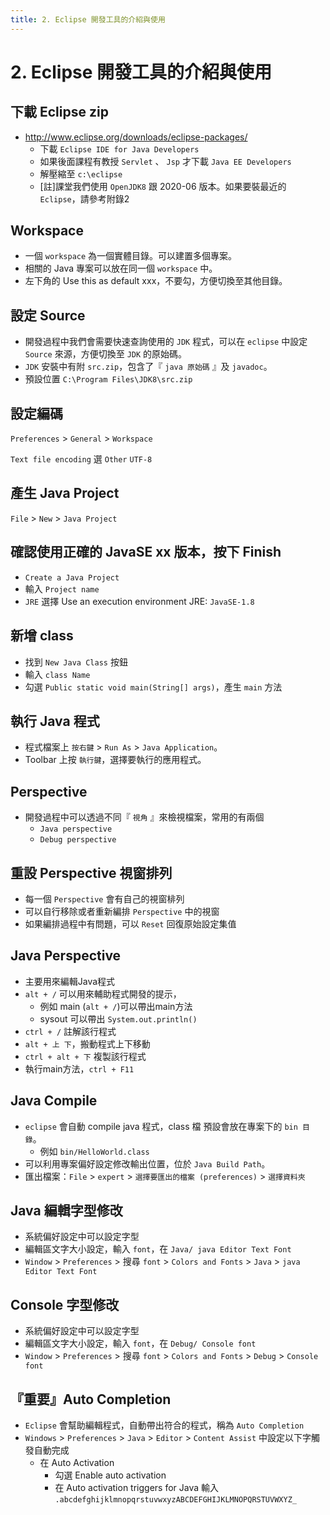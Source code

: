 ```yaml
---
title: 2. Eclipse 開發工具的介紹與使用
---
```


# 2. Eclipse 開發工具的介紹與使用
## 下載 Eclipse zip
  - http://www.eclipse.org/downloads/eclipse-packages/
    - 下載 `Eclipse IDE for Java Developers`
    - 如果後面課程有教授 `Servlet` 、 `Jsp` 才下載 `Java EE Developers`
    - 解壓縮至 `c:\eclipse`
    - [註]課堂我們使用 `OpenJDK8` 跟 2020-06 版本。如果要裝最近的 `Eclipse`，請參考附錄2

## Workspace
  - 一個 `workspace` 為一個實體目錄。可以建置多個專案。
  - 相關的 Java 專案可以放在同一個 `workspace` 中。
  - 左下角的 Use this as default xxx，不要勾，方便切換至其他目錄。

## 設定 Source
  - 開發過程中我們會需要快速查詢使用的 `JDK` 程式，可以在 `eclipse` 中設定 `Source` 來源，方便切換至 `JDK` 的原始碼。
  - `JDK` 安裝中有附 `src.zip`，包含了『 `java 原始碼` 』及 `javadoc`。
  - 預設位置 `C:\Program Files\JDK8\src.zip`

## 設定編碼
  `Preferences` > `General` > `Workspace`
  
  `Text file encoding` 選 `Other` `UTF-8`

## 產生 Java Project
  `File` > `New` > `Java Project`

## 確認使用正確的 JavaSE xx 版本，按下 Finish
  - `Create a Java Project`
  - 輸入 `Project name`
  - `JRE` 選擇 Use an execution environment JRE: `JavaSE-1.8`

## 新增 class
  - 找到 `New Java Class` 按鈕
  - 輸入 `class Name`
  - 勾選 `Public static void main(String[] args)`，產生 `main` 方法

## 執行 Java 程式
  - 程式檔案上 `按右鍵` > `Run As` > `Java Application`。
  - Toolbar 上按 `執行鍵`，選擇要執行的應用程式。

## Perspective
  - 開發過程中可以透過不同『 `視角` 』來檢視檔案，常用的有兩個
    - `Java perspective`
    - `Debug perspective`

## 重設 Perspective 視窗排列
  - 每一個 `Perspective` 會有自己的視窗棑列
  - 可以自行移除或者重新編排 `Perspective` 中的視窗
  - 如果編排過程中有問題，可以 `Reset` 回復原始設定集值

## Java Perspective
  - 主要用來編輯Java程式
  - `alt + /` 可以用來輔助程式開發的提示，
    - 例如 main (`alt + /`)可以帶出main方法
    - sysout 可以帶出 `System.out.println()`
  - `ctrl + /` 註解該行程式
  - `alt + 上 下`，搬動程式上下移動
  - `ctrl + alt + 下` 複製該行程式
  - 執行main方法，`ctrl + F11`

## Java Compile
  - `eclipse` 會自動 compile java 程式，class 檔 預設會放在專案下的 `bin 目錄`。
    - 例如 `bin/HelloWorld.class`
  - 可以利用專案偏好設定修改輸出位置，位於 `Java Build Path`。
  - 匯出檔案：`File` > `expert` > `選擇要匯出的檔案 (preferences)` > `選擇資料夾`

## Java 編輯字型修改
  - 系統偏好設定中可以設定字型
  - 編輯區文字大小設定，輸入 `font`，在 `Java/ java Editor Text Font`
  - `Window` > `Preferences` > 搜尋 `font` > `Colors and Fonts` > `Java` > `java Editor Text Font`

## Console 字型修改
  - 系統偏好設定中可以設定字型
  - 編輯區文字大小設定，輸入 `font`，在 `Debug/ Console font`
  - `Window` > `Preferences` > 搜尋 `font` > `Colors and Fonts` > `Debug` > `Console font`

## 『重要』Auto Completion
  - `Eclipse` 會幫助編輯程式，自動帶出符合的程式，稱為 `Auto Completion`
  - `Windows` > `Preferences` > `Java` > `Editor` > `Content Assist` 中設定以下字觸發自動完成
    - 在 Auto Activation
      - 勾選 Enable auto activation
      - 在 Auto activation triggers for Java 輸入
        `.abcdefghijklmnopqrstuvwxyzABCDEFGHIJKLMNOPQRSTUVWXYZ_`